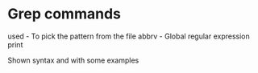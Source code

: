 # Grep commands 

used  - To pick the pattern from the file 
abbrv - Global regular expression print 

Shown syntax and with some examples
